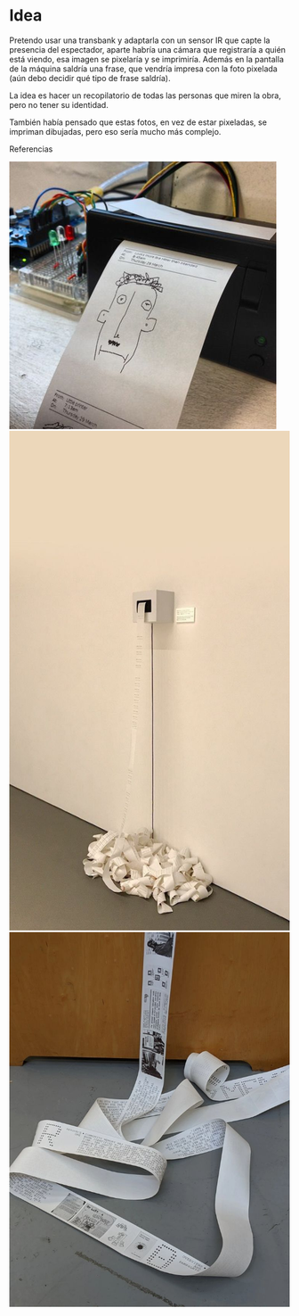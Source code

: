 # Idea
Pretendo usar una transbank y adaptarla con un sensor IR que capte la presencia del espectador, aparte habría una cámara que registraría a quién está viendo,
esa imagen se pixelaría y se imprimiría. Además en la pantalla de la máquina saldría una frase, que vendría impresa con la foto pixelada (aún debo decidir qué tipo de frase saldría).

La idea es hacer un recopilatorio de todas las personas que miren la obra, pero no tener su identidad.

También había pensado que estas fotos, en vez de estar pixeladas, se impriman dibujadas, pero eso sería mucho más complejo.

Referencias

![imagenimpresa](./imagenes/dibujoimpreso.jpg)
![imagenimpresa](./imagenes/papeltirado.jpg)
![imagenimpresa](./imagenes/papeltirado2.jpg)
